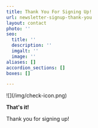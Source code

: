 ```yaml
---
title: Thank You For Signing Up!
url: newsletter-signup-thank-you
layout: contact
photo: ''
seo:
  title: ''
  description: ''
  imgalt: ''
  image: ''
aliases: []
accordion_sections: []
boxes: []

---
```

<div style="align:center;">![](/img/check-icon.png)

**That's it!**

Thank you for signing up!
  </div>